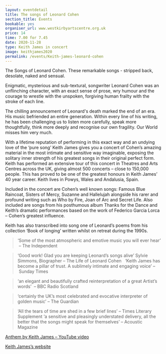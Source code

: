 ```yaml
---
layout: eventdetail
title: The songs of Leonard Cohen
section_title: Events
bookable: yes
organiser_url: www.westkirbyartscentre.org.uk
price: 14
time: 7.00 for 7.45
date: 2020-11-28
type: Keith James in concert
image: keithjames2020
permalink: /events/Keith-james-leonard-cohen
---
```


The Songs of Leonard Cohen. These remarkable songs - stripped back, desolate, naked and sensual.

Enigmatic, mysterious and sub-textural, songwriter Leonard Cohen was an unflinching character, with an exact sense of prose, wry humour and the courage to wrestle with the unspoken, forgiving human frailty with the stroke of each line.

The chilling announcement of Leonard's death marked the end of an era. His music befriended an entire generation. Within every line of his writing, he has been challenging us to listen more carefully, speak more thoughtfully, think more deeply and recognise our own fragility. Our World misses him very much.

With a lifetime reputation of performing in this exact way and an undying love of the ‘pure song’ Keith James gives you a concert of Cohen’s amazing material in the most intimate and sensitive way imaginable, exposing the solitary inner strength of his greatest songs in their original perfect form. Keith has performed an extensive tour of this concert in Theatres and Arts Centres across the UK, giving almost 500 concerts – close to 150,000 people. This has proved to be one of the greatest honours in Keith James’ 40 year career. Keith lives in Powys, Wales and Andalusia, Spain.

Included in the concert are Cohen’s well known songs: Famous Blue Raincoat, Sisters of Mercy, Suzanne and Hallelujah alongside his rarer and profound writing such as Who by Fire, Joan of Arc and Secret Life. Also included are songs from his posthumous album Thanks for the Dance and Keith’s dramatic performances based on the work of Federico Garcia Lorca – Cohen’s greatest influence.

Keith has also transcribed into song one of Leonard’s poems from his collection ‘Book of longing’ written whilst on retreat during the 1990s.

> ‘Some of the most atmospheric and emotive music you will ever hear’  – The Independent

> ‘Good work! Glad you are keeping Leonard’s songs alive’ Sylvie Simmons, Biographer – The Life of Leonard Cohen
 
> ‘Keith James has become a pillar of trust. A sublimely intimate and engaging voice’ – Sunday Times

> ‘an elegant and beautifully crafted reinterpretation of a great Artist’s words’  – BBC Radio Scotland

> ‘certainly the UK’s most celebrated and evocative interpreter of golden music’ – The Guardian

> ‘All the tears of time are shed in a few brief lines’ – Times Literary Supplement
> ‘a sensitive and pleasingly understated delivery, all the better that the songs might speak for themselves’ – Acoustic Magazine

[Anthem by Keith James – YouTube video](http://www.youtube.com/watch?time_continue=3&v=xnMR5Jn_RMw&feature=emb_logo)

[Keith James’s website](http://www.keith-james.com)
